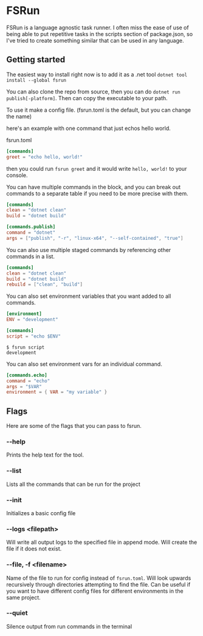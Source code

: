 # FSRun

FSRun is a language agnostic task runner. I often miss the ease of use of being able to put repetitive tasks in the scripts section of package.json, so I've tried to create something similar that can be used in any language.

## Getting started

The easiest way to install right now is to add it as a .net tool `dotnet tool install --global fsrun`

You can also clone the repo from source, then you can do `dotnet run publish[-platform]`. Then can copy the executable to your path.

To use it make a config file. (fsrun.toml is the default, but you can change the name)

here's an example with one command that just echos hello world.

fsrun.toml
```toml
[commands]
greet = "echo hello, world!"
```
then you could run `fsrun greet` and it would write `hello, world!` to your console.

You can have multiple commands in the block, and you can break out commands to a separate table if you need to be more precise with them.

```toml
[commands]
clean = "dotnet clean"
build = "dotnet build"

[commands.publish]
command = "dotnet"
args = ["publish", "-r", "linux-x64", "--self-contained", "true"]
```

You can also use multiple staged commands by referencing other commands in a list.

```toml
[commands]
clean = "dotnet clean"
build = "dotnet build"
rebuild = ["clean", "build"]
```

You can also set environment variables that you want added to all commands.

```toml
[environment]
ENV = "development"

[commands]
script = "echo $ENV"
```
```
$ fsrun script
development
```

You can also set environment vars for an individual command.
```toml
[commands.echo]
command = "echo"
args = "$VAR"
environment = { VAR = "my variable" }
```

## Flags

Here are some of the flags that you can pass to fsrun.

### --help

Prints the help text for the tool.

### --list

Lists all the commands that can be run for the project

### --init

Initializes a basic config file

### --logs \<filepath>

Will write all output logs to the specified file in append mode. Will create the file if it does not exist.

### --file, -f \<filename>

Name of the file to run for config instead of `fsrun.toml`. Will look upwards recursively through directories attempting to find the file. Can be useful if you want to have different config files for different environments in the same project.

### --quiet

Silence output from run commands in the terminal